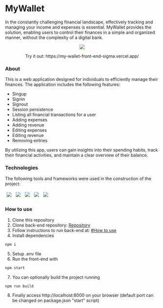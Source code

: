 # MyWallet
In the constantly challenging financial landscape, effectively tracking and managing your income and expenses is essential. MyWallet provides the solution, enabling users to control their finances in a simple and organized manner, without the complexity of a digital bank.

<p align='center'>
  <img src="https://github.com/VinicciusWirz/MyWallet-Front-end/assets/121836753/8b627055-e9ce-4a42-a1ec-9c5664fbe6b7"/>
</p>
<p align='center'>
  Try it out: https://my-wallet-front-end-sigma.vercel.app/
</p>

### About
This is a web application designed for individuals to efficiently manage their finances. The application includes the following features:

- Singup
- Signin
- Signout
- Session persistence
- Listing all financial transactions for a user
- Adding expenses
- Adding revenue
- Editing expenses
- Editing revenue
- Removing entries

By utilizing this app, users can gain insights into their spending habits, track their financial activities, and maintain a clear overview of their balance.

### Technologies
The following tools and frameworks were used in the construction of the project:

<p>
  <img style='margin: 5px;' src='https://img.shields.io/badge/React-20232A?style=for-the-badge&logo=react&logoColor=61DAFB'>
  <img style='margin: 5px;' src="https://img.shields.io/badge/react_route%20-%2320232a.svg?&style=for-the-badge&logo=react&logoColor=%2361DAFB"/>
  <img style='margin: 5px;' src='https://img.shields.io/badge/styled-components%20-%2320232a.svg?&style=for-the-badge&color=b8679e&logo=styled-components&logoColor=%3a3a3a'>
  <img style='margin: 5px;' src='https://img.shields.io/badge/react-icons%20-%2320232a.svg?&style=for-the-badge&color=f28dc7&logo=react-icons&logoColor=%2361DAFB'>
  <img style='margin: 5px;' src='https://img.shields.io/badge/axios-671ddf?&style=for-the-badge&logo=axios&logoColor=white'>
</p>

### How to use
1. Clone this repository
2. Clone back-end repository: [Repository](https://github.com/VinicciusWirz/MyWallet-API)
3. Follow instructions to run back-end at: [#How to use](https://github.com/VinicciusWirz/MyWallet-API#how-to-use)
4. Install dependencies
```bash
npm i
```
5. Setup .env file
6. Run the front-end with
```bash
npm start
```
7. You can optionally build the project running
```bash
npm run build
```
8. Finally access http://localhost:8000 on your browser (default port can be changed on package.json "start" script)
